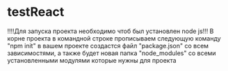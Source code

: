 # testReact
!!!!Для запуска проекта необходимо чтоб был установлен node js!!!
В корне проекта в командной строке прописываем следующую команду "npm init"
в вашем проекте создастся файл "package.json" со всем зависимостями, а также будет новая папка "node_modules" cо всеми установленными модулями
которые нужны для проекта
